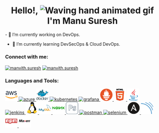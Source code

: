 <h1 align="center"> Hello!, <img src="https://raw.githubusercontent.com/nixin72/nixin72/master/wave.gif" 
         alt="Waving hand animated gif"
         height="45"
         width="45" /> I'm Manu Suresh </h1>
- 🔭 I’m currently working on DevOps.

<br>

- 🌱 I’m currently learning DevSecOps & Cloud DevOps.


<h3 align="left">Connect with me:</h3>
<p align="left">
<a href="https://linkedin.com/in/manusureshh" target="blank"><img align="center" src="https://raw.githubusercontent.com/rahuldkjain/github-profile-readme-generator/master/src/images/icons/Social/linked-in-alt.svg" alt="manvith.suresh" height="30" width="40" /></a>
<a href="https://instagram.com/manvith.suresh" target="blank"><img align="center" src="https://raw.githubusercontent.com/rahuldkjain/github-profile-readme-generator/master/src/images/icons/Social/instagram.svg" alt="manvith.suresh" height="30" width="40" /></a>

  
</p>

<h3 align="left">Languages and Tools:</h3>
<p align="left"> 
<a href="https://aws.amazon.com" target="_blank" rel="noopener noreferrer">
  <img src="https://raw.githubusercontent.com/devicons/devicon/master/icons/amazonwebservices/amazonwebservices-original-wordmark.svg" alt="aws" width="40" height="40"/>
</a>

<a href="https://azure.microsoft.com/en-in/" target="_blank" rel="noopener noreferrer">
  <img src="https://www.vectorlogo.zone/logos/microsoft_azure/microsoft_azure-icon.svg" alt="azure" width="40" height="40"/>
</a>

<a href="https://www.gnu.org/software/bash/" target="_blank" rel="noopener noreferrer">
  <!-- Placeholder for the link, no image provided in the original request -->
</a>

<a href="https://www.docker.com/" target="_blank" rel="noopener noreferrer">
  <img src="https://raw.githubusercontent.com/devicons/devicon/master/icons/docker/docker-original-wordmark.svg" alt="docker" width="40" height="40"/>
</a>

<a href="https://kubernetes.io" target="_blank" rel="noopener noreferrer">
  <img src="https://www.vectorlogo.zone/logos/kubernetes/kubernetes-icon.svg" alt="kubernetes" width="40" height="40"/>
</a>

<a href="https://grafana.com" target="_blank" rel="noopener noreferrer">
  <img src="https://www.vectorlogo.zone/logos/grafana/grafana-icon.svg" alt="grafana" width="40" height="40"/>
</a>

<a href="https://prometheus.io/" target="_blank" rel="noopener noreferrer">
  <img src="https://raw.githubusercontent.com/devicons/devicon/master/icons/prometheus/prometheus-original.svg" alt="prometheus" width="40" height="40"/>
</a>

<a href="https://www.w3.org/html/" target="_blank" rel="noopener noreferrer">
  <img src="https://raw.githubusercontent.com/devicons/devicon/master/icons/html5/html5-original-wordmark.svg" alt="html5" width="40" height="40"/>
</a>

<a href="https://www.java.com" target="_blank" rel="noopener noreferrer">
  <img src="https://raw.githubusercontent.com/devicons/devicon/master/icons/java/java-original.svg" alt="java" width="40" height="40"/>
</a>

<a href="https://www.jenkins.io" target="_blank" rel="noopener noreferrer">
  <img src="https://www.vectorlogo.zone/logos/jenkins/jenkins-icon.svg" alt="jenkins" width="40" height="40"/>
</a>

<a href="https://www.linux.org/" target="_blank" rel="noopener noreferrer">
  <img src="https://raw.githubusercontent.com/devicons/devicon/master/icons/linux/linux-original.svg" alt="linux" width="40" height="40"/>
</a>

<a href="https://www.mysql.com/" target="_blank" rel="noopener noreferrer">
  <img src="https://raw.githubusercontent.com/devicons/devicon/master/icons/mysql/mysql-original-wordmark.svg" alt="mysql" width="40" height="40"/>
</a>

<a href="https://www.nginx.com" target="_blank" rel="noopener noreferrer">
  <img src="https://raw.githubusercontent.com/devicons/devicon/master/icons/nginx/nginx-original.svg" alt="nginx" width="40" height="40"/>
</a>

<a href="https://www.photoshop.com/en" target="_blank" rel="noopener noreferrer">
  <img src="https://raw.githubusercontent.com/devicons/devicon/master/icons/photoshop/photoshop-line.svg" alt="photoshop" width="40" height="40"/>
</a>

<a href="https://postman.com" target="_blank" rel="noopener noreferrer">
  <img src="https://www.vectorlogo.zone/logos/getpostman/getpostman-icon.svg" alt="postman" width="40" height="40"/>
</a>

<a href="https://www.selenium.dev" target="_blank" rel="noopener noreferrer">
  <img src="https://raw.githubusercontent.com/detain/svg-logos/780f25886640cef088af994181646db2f6b1a3f8/svg/selenium-logo.svg" alt="selenium" width="40" height="40"/>
</a>

<a href="https://spring.io/" target="_blank" rel="noopener noreferrer">
  <!-- Placeholder for the link, no image provided in the original request -->
</a>

<a href="https://www.ansible.com/" target="_blank" rel="noopener noreferrer">
  <img src="https://raw.githubusercontent.com/devicons/devicon/master/icons/ansible/ansible-original.svg" alt="ansible" width="40" height="40"/>
</a>

<a href="https://www.sonarqube.org/" target="_blank" rel="noopener noreferrer">
  <img src="https://raw.githubusercontent.com/devicons/devicon/master/icons/sonarqube/sonarqube-original.svg" alt="SonarQube" width="40" height="40">
</a>

<a href="https://www.npmjs.com/" target="_blank" rel="noopener noreferrer">
  <img src="https://raw.githubusercontent.com/devicons/devicon/master/icons/npm/npm-original-wordmark.svg" alt="npm" width="40" height="40">
</a>

<a href="https://maven.apache.org/" target="_blank" rel="noopener noreferrer">
  <img src="https://raw.githubusercontent.com/devicons/devicon/master/icons/maven/maven-original-wordmark.svg" alt="Maven" width="40" height="40">
</a>


